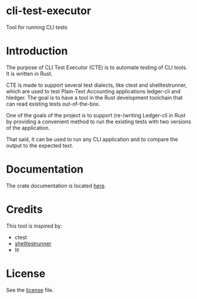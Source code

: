 # cli-test-executor
Tool for running CLI tests

# Introduction

The purpose of CLI Test Executor (CTE) is to automate testing of CLI tools. It is written in Rust.

CTE is made to support several test dialects, like ctest and shelltestrunner, which are used to test Plain-Text Accounting applications ledger-cli and hledger. The goal is to have a tool in the Rust development toolchain that can read existing tests out-of-the-box.

One of the goals of the project is to support (re-)writing Ledger-cli in Rust by providing a convenient method to run the existing tests with two versions of the application.

That said, it can be used to run any CLI application and to compare the output to the expected text.

# Documentation

The crate documentation is located [here](https://docs.rs/cli-test-executor).

# Credits

This tool is inspired by:

- ctest
- [shelltestrunner](https://github.com/simonmichael/shelltestrunner/)
- lit

# License

See the [license](LICENSE) file.
